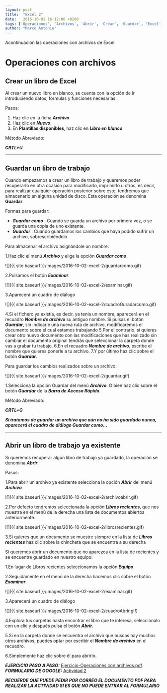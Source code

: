 ```yaml
---
layout: post
title:  "Excel 2"
date:   2016-10-01 16:12:00 +0200
tags: ['Operaciones', 'Archivos', 'Abrir', 'Crear', 'Guardar', 'Excel']
author: "Marco Antonio"
---
```


Acontinuación las operaciones con archivos de Excel

# Operaciones con archivos

## Crear un libro de Excel

Al crear un nuevo libro en blanco, se cuenta con la opción de ir introduciendo datos, formulas y funciones necesarias.

Pasos:

1. Haz clic en la ficha ***Archivo***.
2. Haz clic en ***Nuevo***.
3. En **Plantillas disponibles**, haz clic en ***Libro en blanco***

Método Abreviado:

___CRTL+U___

***

## Guardar un libro de trabajo

Cuando empezamos a crear un libro de trabajo y queremos poder recuperarlo en otra ocasión para modificarlo, imprimirlo u otros, es decir, para realizar cualquier operación posterior sobre este, tendremos que almacenarlo en alguna unidad de disco. Esta operación se denomina **Guardar**.

Formas para guardar:

+ ***Guardar como***
    : Cuando se guarda un archivo por primera vez, o se guarda una copia de uno existente.
+ ***Guardar***
    : Cuando guardamos los cambios que haya podido sufrir un archivo, sobrescribiéndolo.

Para almacenar el archivo asignándole un nombre:

1.Haz clic el menú ***Archivo*** y elige la opción ***Guardar como***.

![]({{ site.baseurl }}/images/2016-10-02-excel-2/guardarcomo.gif)

2.Pulsamos el botón ***Examinar***.

![]({{ site.baseurl }}/images/2016-10-02-excel-2/examinar.gif)

3.Aparecerá un cuadro de diálogo

![]({{ site.baseurl }}/images/2016-10-02-excel-2/cuadroGuradarcomo.gif)

4.Si el fichero ya existía, es decir, ya tenía un nombre, aparecerá en el recuadro ***Nombre de archivo*** su antiguo nombre. Si pulsas el botón ***Guardar***, sin indicarle una nueva ruta de archivo, modificaremos el documento sobre el cual estamos trabajando
5.Por el contrario, si quieres crear otro nuevo documento con las modificaciones que has realizado sin cambiar el documento original tendrás que seleccionar la carpeta donde vas a grabar tu trabajo.
6.En el recuadro ***Nombre de archivo***, escribe el nombre que quieres ponerle a tu archivo.
7.Y por último haz clic sobre el botón ***Guardar***.

Para guardar los cambios realizados sobre un archivo:

![]({{ site.baseurl }}/images/2016-10-02-excel-2/guardar.gif)

1.Selecciona la opción Guardar del menú ***Archivo***. O bien haz clic sobre el botón ***Guardar*** de la ***Barra de Acceso Rápido***.

Método Abreviado:

___CRTL+G___

***Si tratamos de guardar un archivo que aún no ha sido guardado nunca, aparecerá el cuadro de diálogo Guardar como...***

***

## Abrir un libro de trabajo ya existente

Si queremos recuperar algún libro de trabajo ya guardado, la operación se denomina ***Abrir***.

Pasos:

1.Para abrir un archivo ya existente selecciona la opción ***Abrir*** del menú ***Archivo***

![]({{ site.baseurl }}/images/2016-10-02-excel-2/archivoabrir.gif)

2.Por defecto tendremos seleccionada la opción ***Libros recientes***, que nos muestra en el menú de la derecha una lista de documentos abiertos anteriormente.

![]({{ site.baseurl }}/images/2016-10-02-excel-2/librosrecientes.gif)

3.Si quieres que un documento se muestre siempre en la lista de ***Libros recientes*** haz clic sobre la chincheta que se encuentra a su derecha

Si queremos abrir un documento que no aparezca en la lista de recientes y se encuentre guardado en nuestro equipo:

1.En lugar de Libros recientes seleccionamos la opción ***Equipo***.

2.Seguidamente en el menú de la derecha hacemos clic sobre el botón ***Examinar***.

![]({{ site.baseurl }}/images/2016-10-02-excel-2/examinar.gif)

3.Aparecerá un cuadro de diálogo

![]({{ site.baseurl }}/images/2016-10-02-excel-2/cuadroAbrir.gif)

4.Explora tus carpetas hasta encontrar el libro que te interesa, selecciónalo con un clic y después pulsa el botón ***Abrir***.

5.Si en la carpeta donde se encuentra el archivo que buscas hay muchos otros archivos, puedes optar por escribir el ***Nombre de archivo*** en el recuadro.

6.Simplemente haz clic sobre él para abrirlo.


***EJERCICIO PASO A PASO:***
<a target="_blank" href="https://github.com/marcoC76/marcoc76.github.io/blob/master/pdf/Ejercicio-Operaciones%20con%20archivos.pdf">Ejercicio-Operaciones con archivos.pdf</a> <br>
***FORMULARIO DE GOOGLE:***
<a target="_blank" href="https://goo.gl/forms/4JjWweUP5aYmaMTi1">Actividad 2</a> <br>

***RECUERDE QUE PUEDE PEDIR POR CORREO EL DOCUMENTO PDF PARA REALIZAR LA ACTIVIDAD SI ES QUE NO PUEDE ENTRAR AL FORMULARIO***